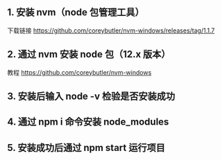 ## 1. 安装 nvm（node 包管理工具）
下载链接 https://github.com/coreybutler/nvm-windows/releases/tag/1.1.7

## 2. 通过 nvm 安装 node 包（12.x 版本）
教程 https://github.com/coreybutler/nvm-windows

## 3. 安装后输入 node -v 检验是否安装成功

## 4. 通过 npm i 命令安装 node_modules

## 5. 安装成功后通过 npm start 运行项目